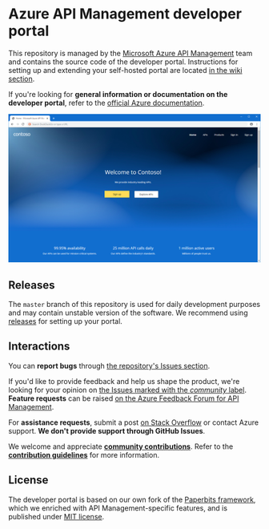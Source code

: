 # Azure API Management developer portal

This repository is managed by the [Microsoft Azure API Management](https://aka.ms/apimrocks) team and contains the source code of the developer portal. Instructions for setting up and extending your self-hosted portal are located [in the wiki section](https://github.com/Azure/api-management-developer-portal/wiki).

If you're looking for **general information or documentation on the developer portal**, refer to the [official Azure documentation](https://aka.ms/apimdocs/portal). 

![API Management developer portal](readme/portal.png)

## <a name="releases"></a> Releases

The `master` branch of this repository is used for daily development purposes and may contain unstable version of the software. We recommend using [releases](https://github.com/Azure/api-management-developer-portal/releases) for setting up your portal.

## <a name="feedback"></a> Interactions

You can **report bugs** through [the repository's Issues section](https://github.com/Azure/api-management-developer-portal/issues).

If you'd like to provide feedback and help us shape the product, we're looking for your opinion on [the Issues marked with the *community* label](https://github.com/Azure/api-management-developer-portal/issues?q=is%3Aopen+is%3Aissue+label%3Acommunity). **Feature requests** can be raised [on the Azure Feedback Forum for API Management](https://aka.ms/apimwish).

For **assistance requests**, submit a post [on Stack Overflow](http://aka.ms/apimso) or contact Azure support. **We don't provide support through GitHub Issues**.

We welcome and appreciate **[community contributions](CONTRIBUTIONS.md)**. Refer to the **[contribution guidelines](https://github.com/Azure/api-management-developer-portal/wiki/Widget-contribution-guidelines)** for more information.

## <a name="license"></a> License

The developer portal is based on our own fork of the [Paperbits framework](http://paperbits.io/), which we enriched with API Management-specific features, and is published under [MIT license](license).